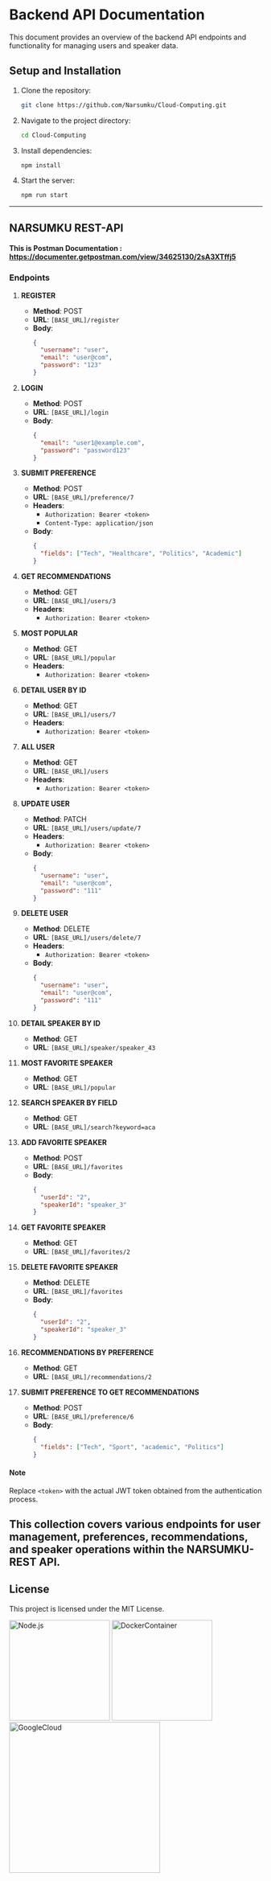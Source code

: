 # Backend API Documentation

This document provides an overview of the backend API endpoints and functionality for managing users and speaker data.

## Setup and Installation

1. Clone the repository:
    ```sh
    git clone https://github.com/Narsumku/Cloud-Computing.git
    ```

2. Navigate to the project directory:
    ```sh
    cd Cloud-Computing
    ```

3. Install dependencies:
    ```sh
    npm install
    ```

4. Start the server:
    ```sh
    npm run start
    ```

---

## NARSUMKU REST-API
#### This is Postman Documentation : https://documenter.getpostman.com/view/34625130/2sA3XTffj5 
### Endpoints

1. **REGISTER**

   - **Method**: POST
   - **URL**: `[BASE_URL]/register`
   - **Body**: 
     ```json
     {
       "username": "user",
       "email": "user@com",
       "password": "123"
     }
     ```

2. **LOGIN**

   - **Method**: POST
   - **URL**: `[BASE_URL]/login`
   - **Body**: 
     ```json
     {
       "email": "user1@example.com",
       "password": "password123"
     }
     ```

3. **SUBMIT PREFERENCE**

   - **Method**: POST
   - **URL**: `[BASE_URL]/preference/7`
   - **Headers**:
     - `Authorization: Bearer <token>`
     - `Content-Type: application/json`
   - **Body**: 
     ```json
     {
       "fields": ["Tech", "Healthcare", "Politics", "Academic"]
     }
     ```

4. **GET RECOMMENDATIONS**

   - **Method**: GET
   - **URL**: `[BASE_URL]/users/3`
   - **Headers**:
     - `Authorization: Bearer <token>`

5. **MOST POPULAR**

   - **Method**: GET
   - **URL**: `[BASE_URL]/popular`
   - **Headers**:
     - `Authorization: Bearer <token>`

6. **DETAIL USER BY ID**

   - **Method**: GET
   - **URL**: `[BASE_URL]/users/7`
   - **Headers**:
     - `Authorization: Bearer <token>`

7. **ALL USER**

   - **Method**: GET
   - **URL**: `[BASE_URL]/users`
   - **Headers**:
     - `Authorization: Bearer <token>`

8. **UPDATE USER**

   - **Method**: PATCH
   - **URL**: `[BASE_URL]/users/update/7`
   - **Headers**:
     - `Authorization: Bearer <token>`
   - **Body**: 
     ```json
     {
       "username": "user",
       "email": "user@com",
       "password": "111"
     }
     ```

9. **DELETE USER**

   - **Method**: DELETE
   - **URL**: `[BASE_URL]/users/delete/7`
   - **Headers**:
     - `Authorization: Bearer <token>`
   - **Body**: 
     ```json
     {
       "username": "user",
       "email": "user@com",
       "password": "111"
     }
     ```

10. **DETAIL SPEAKER BY ID**

    - **Method**: GET
    - **URL**: `[BASE_URL]/speaker/speaker_43`

11. **MOST FAVORITE SPEAKER**

    - **Method**: GET
    - **URL**: `[BASE_URL]/popular`

12. **SEARCH SPEAKER BY FIELD**

    - **Method**: GET
    - **URL**: `[BASE_URL]/search?keyword=aca`

13. **ADD FAVORITE SPEAKER**

    - **Method**: POST
    - **URL**: `[BASE_URL]/favorites`
    - **Body**: 
      ```json
      {
        "userId": "2",
        "speakerId": "speaker_3"
      }
      ```

14. **GET FAVORITE SPEAKER**

    - **Method**: GET
    - **URL**: `[BASE_URL]/favorites/2`

15. **DELETE FAVORITE SPEAKER**

    - **Method**: DELETE
    - **URL**: `[BASE_URL]/favorites`
    - **Body**: 
      ```json
      {
        "userId": "2",
        "speakerId": "speaker_3"
      }
      ```

16. **RECOMMENDATIONS BY PREFERENCE**

    - **Method**: GET
    - **URL**: `[BASE_URL]/recommendations/2`

17. **SUBMIT PREFERENCE TO GET RECOMMENDATIONS**

    - **Method**: POST
    - **URL**: `[BASE_URL]/preference/6`
    - **Body**: 
      ```json
      {
        "fields": ["Tech", "Sport", "academic", "Politics"]
      }
      ```

#### Note

Replace `<token>` with the actual JWT token obtained from the authentication process.

This collection covers various endpoints for user management, preferences, recommendations, and speaker operations within the NARSUMKU-REST API.
---
## License

This project is licensed under the MIT License.

<p align="left">
  <img src="https://nodejs.org/static/logos/nodejsDark.svg" alt="Node.js" width="200"/>
  <img src="https://upload.wikimedia.org/wikipedia/commons/7/79/Docker_%28container_engine%29_logo.png" alt="DockerContainer" width="200"/>
   <br>
  <img src="https://www.gstatic.com/devrel-devsite/prod/v0e0f589edd85502a40d78d7d0825db8ea5ef3b99ab4070381ee86977c9168730/cloud/images/cloud-logo.svg" alt="GoogleCloud" width="300"/>
</p>
